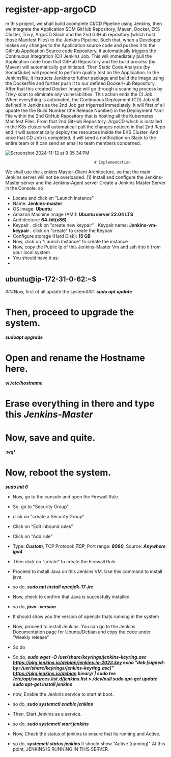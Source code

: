 # register-app-argoCD
In this project, we shall build acomplete CI/CD Pipeline using Jenkins, then we integrate the Application SCM GitHub Repository, Maven, Docker, EKS Cluster, Trivy, ArgoCD Slack and the 2nd GitHub repository (which host those Manifest Files) to the Jenkins Pipeline.
Such that, when a Developer makes any changes to the Application source code and pushes it to the GitHub Application Source code Repository, it automatically triggers the Continuous Integration (CI) Jenkins Job. This will immediately pull the Application code from that GitHub Repository and the build process (by Maven) will automatically get initiated. Then Static Code Analysis (by SonarQube) will proceed to perform quality test on the Application. In the Jenkinsfile, it instructs Jenkins to futher package and build the image using the Dockerfile and further push it to our defined DockerHub Repository. After that this created Docker Image will go through a scanning process by Trivy-scan to eliminate any vulnerabilities. This action ends the CI Job.
When everything is automated, the Continuous Deployment (CD) Job still defined in Jenkins as the 2nd Job get trigerred immediately. It will first of all update the the Build Number (the Release Number) in the Deployment Yaml File within the 2nd GitHub Repository that is hosting all the Kubernetes Manifest Files. From that 2nd GitHub Repository, ArgoCD which is installed in the K8s cluster will automaticall pull the changes noticed in that 2nd Repo and it will automatically deploy the resources inside the EKS Cluster. 
And once that CD Job is completed, it will send a notification on Slack to the entire team or it can send an email to team members concerned.

![Screenshot 2024-11-12 at 9 35 34 PM](https://github.com/user-attachments/assets/5b413388-42ba-419a-9f86-603777520b95)

                                           # Implementation
We shall use the Jenkins Master-Client Architecture, so that the main Jenkins server will not be overloaded.
  (1) Install and configure the Jenkins-Master server and the Jenkins-Agent server
Create a Jenkins Master Server in the Console. so
- Locate and click on "Launch Instance"
- Name: **Jenkins-master**
- OS image: **Ubuntu**
- Amazon Machine Image (AMI): **Ubuntu server 22.04 LTS**
- Architecture: **64-bit(x86)**
- Keypair
  . click on "create new keypair"
  . Keypair name: **Jenkins-vm-keypair**
  . click on "create" to create the Keypair
- Configure storage (Hard Disk): **15 GB**
- Now, click on "Launch Instance" to create the instance
- Now, copy the Public Ip of this Jenkins-Master Vm and ssh into it from your local system
- You should have it as:
- 
ubuntu@ip-172-31-0-62:~$
- 
###Now, first of all update the system###.
***sudo apt update***
# Then, proceed to upgrade the system.
***sudoapt upgrade***
# Open and rename the Hostname here.
***vi /etc/hostname***
# Erase everything in there and type this ***Jenkins-Master***
# Now, save and quite.
***:wq!***
# Now, reboot the system.
***sudo init 6***
  
- Now, go to the console and open the Firewall Rule.
- So, go to "Security Group"
- click on "create a Security Group"
- Click on "Edit inbound rules"
- Click on "Add rule"
- Type: ***Custom***, TCP Protocol: ***TCP***, Port range: ***8080***, Source: ***Anywhere ipv4***
- Then click on "create" to create the Firewall Rule

- Proceed to install Java on this Jenkins VM. Use this command to install java.
- so do, ***sudo apt install openjdk-17-jre***
- Now, check to confirm that Java is succesfully installed.
- so do, ***java -version***
  
- It should show you the version of openjdk thats running in the system
  
- Now, proceed to install Jenkins. You can go to the Jenkins Documentation page for Ubuntu/Debian and copy the code under "Weekly release"
- So do
  
- So do, ***sudo wget -O /usr/share/keyrings/jenkins-keyring.asc \
  https://pkg.jenkins.io/debian/jenkins.io-2023.key
echo "deb [signed-by=/usr/share/keyrings/jenkins-keyring.asc]" \
  https://pkg.jenkins.io/debian binary/ | sudo tee \
  /etc/apt/sources.list.d/jenkins.list > /dev/null
sudo apt-get update
sudo apt-get install jenkins***

- now, Enable the Jenkins service to start at boot.
- so do, ***sudo systemctl enable jenkins***
- Then, Start Jenkins as a service.
- so do, ***sudo systemctl start jenkins***
- Now, Check the status of jenkins to ensure that its running and Active.
- so do, ***systemctl status jenkins***
  It should show "Active (running)"
  At this point, JENKINS IS RUNNING IN THIS SERVER.



